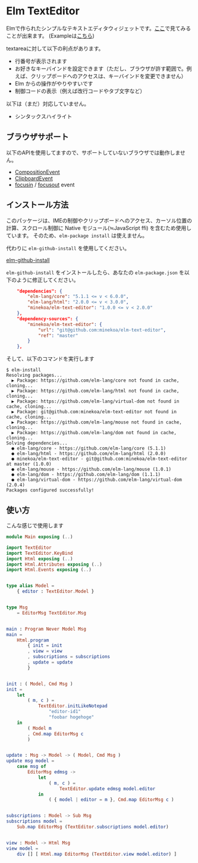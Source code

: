 # Elm TextEditor

Elmで作られたシンプルなテキストエディタウィジェットです。[ここ](https://minekoa.github.io/elm-text-editor/demo/)で見てみることが出来ます。
(Exampleは[こちら](https://minekoa.github.io/elm-text-editor/example/))

textareaに対して以下の利点があります。

* 行番号が表示されます
* お好きなキーバインドを設定できます（ただし、ブラウザが許す範囲で。例えば、クリップボードへのアクセスは、キーバインドを変更できません）
* Elm からの操作がやりやすいです
* 制御コードの表示（例えば改行コードやタブ文字など）

以下は（まだ）対応していません。

* シンタックスハイライト

## ブラウザサポート

以下のAPIを使用してますので、サポートしていないブラウザでは動作しません。

* [CompositionEvent](https://developer.mozilla.org/en-US/docs/Web/API/CompositionEvent)
* [ClipboardEvent](https://developer.mozilla.org/en-US/docs/Web/API/ClipboardEvent)
* [focusin](https://developer.mozilla.org/en-US/docs/Web/Events/focusin) / [focusout](https://developer.mozilla.org/en-US/docs/Web/Events/focusout) event

## インストール方法

このパッケージは、IMEの制御やクリップボードへのアクセス、カーソル位置の計算、スクロール制御に Native モジュール(≒JavaScript ffi) を含むため使用しています。
そのため、`elm-package install` は使えません。

代わりに `elm-github-install` を使用してください。

[elm-github-install](https://github.com/gdotdesign/elm-github-install)


`elm-github-install` をインストールしたら、あなたの `elm-package.json` を以下のように修正してください。

```json
    "dependencies": {
        "elm-lang/core": "5.1.1 <= v < 6.0.0",
        "elm-lang/html": "2.0.0 <= v < 3.0.0",
        "minekoa/elm-text-editor": "1.0.0 <= v < 2.0.0"
    },
    "dependency-sources": {
        "minekoa/elm-text-editor": {
            "url": "git@github.com:minekoa/elm-text-editor",
            "ref": "master"
        }
    },
```

そして、以下のコマンドを実行します

```console
$ elm-install 
Resolving packages...
  ▶ Package: https://github.com/elm-lang/core not found in cache, cloning...
  ▶ Package: https://github.com/elm-lang/html not found in cache, cloning...
  ▶ Package: https://github.com/elm-lang/virtual-dom not found in cache, cloning...
  ▶ Package: git@github.com:minekoa/elm-text-editor not found in cache, cloning...
  ▶ Package: https://github.com/elm-lang/mouse not found in cache, cloning...
  ▶ Package: https://github.com/elm-lang/dom not found in cache, cloning...
Solving dependencies...
  ● elm-lang/core - https://github.com/elm-lang/core (5.1.1)
  ● elm-lang/html - https://github.com/elm-lang/html (2.0.0)
  ● minekoa/elm-text-editor - git@github.com:minekoa/elm-text-editor at master (1.0.0)
  ● elm-lang/mouse - https://github.com/elm-lang/mouse (1.0.1)
  ● elm-lang/dom - https://github.com/elm-lang/dom (1.1.1)
  ● elm-lang/virtual-dom - https://github.com/elm-lang/virtual-dom (2.0.4)
Packages configured successfully!
```


## 使い方

こんな感じで使用します

```elm
module Main exposing (..)

import TextEditor
import TextEditor.KeyBind
import Html exposing (..)
import Html.Attributes exposing (..)
import Html.Events exposing (..)


type alias Model =
    { editor : TextEditor.Model }


type Msg
    = EditorMsg TextEditor.Msg


main : Program Never Model Msg
main =
    Html.program
        { init = init
        , view = view
        , subscriptions = subscriptions
        , update = update
        }


init : ( Model, Cmd Msg )
init =
    let
        ( m, c ) =
            TextEditor.initLikeNotepad
                "editor-id1"
                "foobar hogehoge"
    in
        ( Model m
        , Cmd.map EditorMsg c
        )


update : Msg -> Model -> ( Model, Cmd Msg )
update msg model =
    case msg of
        EditorMsg edmsg ->
            let
                ( m, c ) =
                    TextEditor.update edmsg model.editor
            in
                ( { model | editor = m }, Cmd.map EditorMsg c )


subscriptions : Model -> Sub Msg
subscriptions model =
    Sub.map EditorMsg (TextEditor.subscriptions model.editor)


view : Model -> Html Msg
view model =
    div [] [ Html.map EditorMsg (TextEditor.view model.editor) ]
```

